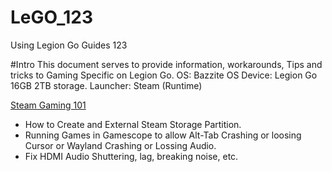 # LeGO_123
Using Legion Go Guides 123

#Intro
This document serves to provide information, workarounds, Tips and tricks to Gaming Specific on Legion Go.
OS: Bazzite OS
Device: Legion Go 16GB 2TB storage.
Launcher: Steam (Runtime)

[Steam Gaming 101](https://github.com/davidteosk/LeGO_123/blob/main/gaming_fix_101.txt)
- How to Create and External Steam Storage Partition.
- Running Games in Gamescope to allow Alt-Tab Crashing or loosing Cursor or Wayland Crashing or Lossing Audio.
- Fix HDMI Audio Shuttering, lag, breaking noise, etc.
